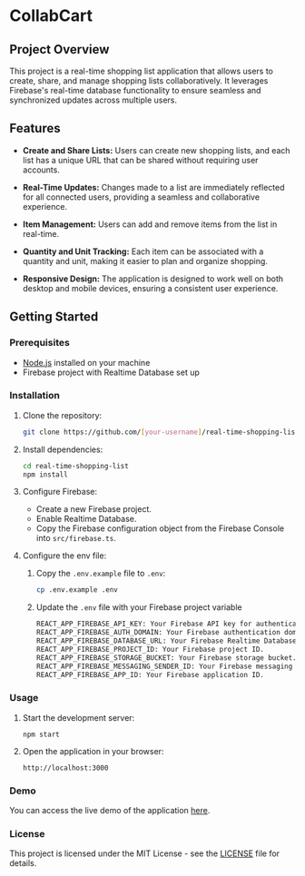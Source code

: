 # CollabCart

## Project Overview

This project is a real-time shopping list application that allows users to create, share, and manage shopping lists collaboratively. It leverages Firebase's real-time database functionality to ensure seamless and synchronized updates across multiple users.

## Features

- **Create and Share Lists:** Users can create new shopping lists, and each list has a unique URL that can be shared without requiring user accounts.

- **Real-Time Updates:** Changes made to a list are immediately reflected for all connected users, providing a seamless and collaborative experience.

- **Item Management:** Users can add and remove items from the list in real-time.

- **Quantity and Unit Tracking:** Each item can be associated with a quantity and unit, making it easier to plan and organize shopping.

- **Responsive Design:** The application is designed to work well on both desktop and mobile devices, ensuring a consistent user experience.

## Getting Started

### Prerequisites

- [Node.js](https://nodejs.org/) installed on your machine
- Firebase project with Realtime Database set up

### Installation

1.  Clone the repository:

    ```bash
    git clone https://github.com/[your-username]/real-time-shopping-list.git
    ```

2.  Install dependencies:

    ```bash
    cd real-time-shopping-list
    npm install
    ```

3.  Configure Firebase:

    - Create a new Firebase project.
    - Enable Realtime Database.
    - Copy the Firebase configuration object from the Firebase Console into `src/firebase.ts`.

4.  Configure the env file: 
    1. Copy the `.env.example` file to `.env`:

        ```bash
        cp .env.example .env
        ```

    2. Update the `.env` file with your Firebase project variable

        ```bash
        REACT_APP_FIREBASE_API_KEY: Your Firebase API key for authentication.
        REACT_APP_FIREBASE_AUTH_DOMAIN: Your Firebase authentication domain.
        REACT_APP_FIREBASE_DATABASE_URL: Your Firebase Realtime Database URL.
        REACT_APP_FIREBASE_PROJECT_ID: Your Firebase project ID.
        REACT_APP_FIREBASE_STORAGE_BUCKET: Your Firebase storage bucket.
        REACT_APP_FIREBASE_MESSAGING_SENDER_ID: Your Firebase messaging sender ID.
        REACT_APP_FIREBASE_APP_ID: Your Firebase application ID.
        ```

### Usage

1. Start the development server:

   ```
   npm start
   ```

2. Open the application in your browser:

   ```
   http://localhost:3000
   ```

### Demo

You can access the live demo of the application [here](https://collab-cart-red.vercel.app/).

### License

This project is licensed under the MIT License - see the [LICENSE](LICENSE) file for details.
